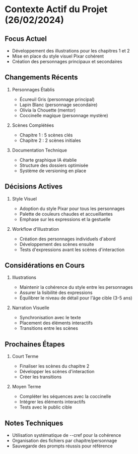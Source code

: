 # Contexte Actif du Projet (26/02/2024)

## Focus Actuel
- Développement des illustrations pour les chapitres 1 et 2
- Mise en place du style visuel Pixar cohérent
- Création des personnages principaux et secondaires

## Changements Récents
1. Personnages Établis
   - Écureuil Gris (personnage principal)
   - Lapin Blanc (personnage secondaire)
   - Olivia la Chouette (mentor)
   - Coccinelle magique (personnage mystère)

2. Scènes Complétées
   - Chapitre 1 : 5 scènes clés
   - Chapitre 2 : 2 scènes initiales

3. Documentation Technique
   - Charte graphique IA établie
   - Structure des dossiers optimisée
   - Système de versioning en place

## Décisions Actives
1. Style Visuel
   - Adoption du style Pixar pour tous les personnages
   - Palette de couleurs chaudes et accueillantes
   - Emphase sur les expressions et la gestuelle

2. Workflow d'Illustration
   - Création des personnages individuels d'abord
   - Développement des scènes ensuite
   - Tests d'expressions avant les scènes d'interaction

## Considérations en Cours
1. Illustrations
   - Maintenir la cohérence du style entre les personnages
   - Assurer la lisibilité des expressions
   - Équilibrer le niveau de détail pour l'âge cible (3-5 ans)

2. Narration Visuelle
   - Synchronisation avec le texte
   - Placement des éléments interactifs
   - Transitions entre les scènes

## Prochaines Étapes
1. Court Terme
   - Finaliser les scènes du chapitre 2
   - Développer les scènes d'interaction
   - Créer les transitions

2. Moyen Terme
   - Compléter les séquences avec la coccinelle
   - Intégrer les éléments interactifs
   - Tests avec le public cible

## Notes Techniques
- Utilisation systématique de --cref pour la cohérence
- Organisation des fichiers par chapitre/personnage
- Sauvegarde des prompts réussis pour référence